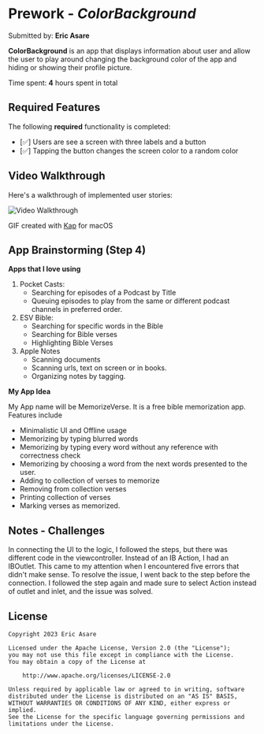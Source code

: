 # Prework - *ColorBackground*

Submitted by: **Eric Asare**

**ColorBackground** is an app that displays information about user and allow the user to play around changing the background color of the app and hiding or showing their profile picture.

Time spent: **4** hours spent in total

## Required Features

The following **required** functionality is completed:

- [✅] Users are see a screen with three labels and a button
- [✅] Tapping the button changes the screen color to a random color
 
## Video Walkthrough

Here's a walkthrough of implemented user stories:

<img src= "https://media.giphy.com/media/TcZXh7W73jkuOP7kXz/giphy.gif" title='Video Walkthrough' width='' alt='Video Walkthrough' />

<!-- Replace this with whatever GIF tool you used! -->
GIF created with [Kap](https://getkap.co/) for macOS

## App Brainstorming (Step 4)
**Apps that I love using**
1. Pocket Casts:
    * Searching for episodes of a Podcast by Title
    * Queuing episodes to play from the same or different podcast channels in preferred order. 
2. ESV Bible:
    * Searching for specific words in the Bible
    * Searching for Bible verses 
    * Highlighting Bible Verses
3. Apple Notes 
    * Scanning documents 
    * Scanning urls, text on screen or in books. 
    * Organizing notes by tagging. 

**My App Idea**

My App name will be MemorizeVerse. It is a free bible memorization app. Features include

* Minimalistic UI and Offline usage
* Memorizing by typing blurred words
* Memorizing by typing every word without any reference with correctness check
* Memorizing by choosing a word from the next words presented to the user.
* Adding to collection of verses to memorize
* Removing from collection verses
* Printing collection of verses
* Marking verses as memorized. 


## Notes - Challenges
In connecting the UI to the logic, I followed the steps, but there was different code in the viewcontroller. Instead of an IB Action, I had an IBOutlet. This came to my attention when I encountered five errors that didn't make sense. To resolve the issue, I went back to the step before the connection. I followed the step again and made sure to select Action instead of outlet and inlet, and the issue was solved.

## License

    Copyright 2023 Eric Asare

    Licensed under the Apache License, Version 2.0 (the "License");
    you may not use this file except in compliance with the License.
    You may obtain a copy of the License at

        http://www.apache.org/licenses/LICENSE-2.0

    Unless required by applicable law or agreed to in writing, software
    distributed under the License is distributed on an "AS IS" BASIS,
    WITHOUT WARRANTIES OR CONDITIONS OF ANY KIND, either express or implied.
    See the License for the specific language governing permissions and
    limitations under the License.